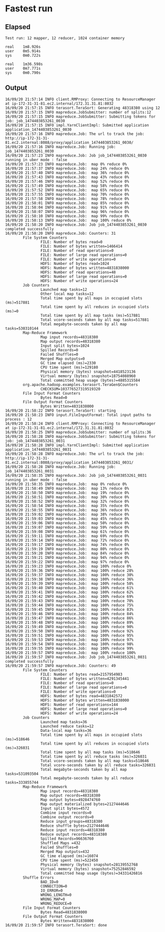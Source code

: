 # Fastest run
## Elapsed
	Test run: 12 mapper, 12 reducer, 1024 container memory

	real    1m8.926s
	user    0m5.914s
	sys     0m0.722s
	
	real    1m36.598s
	user    0m7.771s
	sys     0m0.790s

## Output
	16/09/20 21:57:14 INFO client.RMProxy: Connecting to ResourceManager at ip-172-31-31-81.ec2.internal/172.31.31.81:8032
	16/09/20 21:57:15 INFO terasort.TeraSort: Generating 48318380 using 12
	16/09/20 21:57:15 INFO mapreduce.JobSubmitter: number of splits:12
	16/09/20 21:57:15 INFO mapreduce.JobSubmitter: Submitting tokens for job: job_1474403853261_0030
	16/09/20 21:57:15 INFO impl.YarnClientImpl: Submitted application application_1474403853261_0030
	16/09/20 21:57:16 INFO mapreduce.Job: The url to track the job: http://ip-172-31-31-81.ec2.internal:8088/proxy/application_1474403853261_0030/
	16/09/20 21:57:16 INFO mapreduce.Job: Running job: job_1474403853261_0030
	16/09/20 21:57:23 INFO mapreduce.Job: Job job_1474403853261_0030 running in uber mode : false
	16/09/20 21:57:23 INFO mapreduce.Job:  map 0% reduce 0%
	16/09/20 21:57:37 INFO mapreduce.Job:  map 24% reduce 0%
	16/09/20 21:57:40 INFO mapreduce.Job:  map 36% reduce 0%
	16/09/20 21:57:43 INFO mapreduce.Job:  map 43% reduce 0%
	16/09/20 21:57:46 INFO mapreduce.Job:  map 52% reduce 0%
	16/09/20 21:57:49 INFO mapreduce.Job:  map 58% reduce 0%
	16/09/20 21:57:52 INFO mapreduce.Job:  map 65% reduce 0%
	16/09/20 21:57:55 INFO mapreduce.Job:  map 70% reduce 0%
	16/09/20 21:57:58 INFO mapreduce.Job:  map 78% reduce 0%
	16/09/20 21:58:01 INFO mapreduce.Job:  map 85% reduce 0%
	16/09/20 21:58:04 INFO mapreduce.Job:  map 91% reduce 0%
	16/09/20 21:58:07 INFO mapreduce.Job:  map 96% reduce 0%
	16/09/20 21:58:10 INFO mapreduce.Job:  map 99% reduce 0%
	16/09/20 21:58:13 INFO mapreduce.Job:  map 100% reduce 0%
	16/09/20 21:58:20 INFO mapreduce.Job: Job job_1474403853261_0030 completed successfully
	16/09/20 21:58:20 INFO mapreduce.Job: Counters: 31
	        File System Counters
	                FILE: Number of bytes read=0
	                FILE: Number of bytes written=1466414
	                FILE: Number of read operations=0
	                FILE: Number of large read operations=0
	                FILE: Number of write operations=0
	                HDFS: Number of bytes read=1024
	                HDFS: Number of bytes written=4831838000
	                HDFS: Number of read operations=48
	                HDFS: Number of large read operations=0
	                HDFS: Number of write operations=24
	        Job Counters
	                Launched map tasks=12
	                Other local map tasks=12
	                Total time spent by all maps in occupied slots (ms)=517881
	                Total time spent by all reduces in occupied slots (ms)=0
	                Total time spent by all map tasks (ms)=517881
	                Total vcore-seconds taken by all map tasks=517881
	                Total megabyte-seconds taken by all map tasks=530310144
	        Map-Reduce Framework
	                Map input records=48318380
	                Map output records=48318380
	                Input split bytes=1024
	                Spilled Records=0
	                Failed Shuffles=0
	                Merged Map outputs=0
	                GC time elapsed (ms)=2330
	                CPU time spent (ms)=129180
	                Physical memory (bytes) snapshot=4418523136
	                Virtual memory (bytes) snapshot=18754088960
	                Total committed heap usage (bytes)=4885315584
	        org.apache.hadoop.examples.terasort.TeraGen$Counters
	                CHECKSUM=103776527319519320
	        File Input Format Counters
	                Bytes Read=0
	        File Output Format Counters
	                Bytes Written=4831838000
	16/09/20 21:58:22 INFO terasort.TeraSort: starting
	16/09/20 21:58:23 INFO input.FileInputFormat: Total input paths to process : 12
	16/09/20 21:58:24 INFO client.RMProxy: Connecting to ResourceManager at ip-172-31-31-81.ec2.internal/172.31.31.81:8032
	16/09/20 21:58:25 INFO mapreduce.JobSubmitter: number of splits:36
	16/09/20 21:58:28 INFO mapreduce.JobSubmitter: Submitting tokens for job: job_1474403853261_0031
	16/09/20 21:58:28 INFO impl.YarnClientImpl: Submitted application application_1474403853261_0031
	16/09/20 21:58:28 INFO mapreduce.Job: The url to track the job: http://ip-172-31-31-81.ec2.internal:8088/proxy/application_1474403853261_0031/
	16/09/20 21:58:28 INFO mapreduce.Job: Running job: job_1474403853261_0031
	16/09/20 21:58:35 INFO mapreduce.Job: Job job_1474403853261_0031 running in uber mode : false
	16/09/20 21:58:35 INFO mapreduce.Job:  map 0% reduce 0%
	16/09/20 21:58:49 INFO mapreduce.Job:  map 13% reduce 0%
	16/09/20 21:58:50 INFO mapreduce.Job:  map 19% reduce 0%
	16/09/20 21:58:51 INFO mapreduce.Job:  map 30% reduce 0%
	16/09/20 21:58:52 INFO mapreduce.Job:  map 32% reduce 0%
	16/09/20 21:58:54 INFO mapreduce.Job:  map 35% reduce 0%
	16/09/20 21:58:55 INFO mapreduce.Job:  map 36% reduce 0%
	16/09/20 21:59:02 INFO mapreduce.Job:  map 38% reduce 0%
	16/09/20 21:59:03 INFO mapreduce.Job:  map 45% reduce 0%
	16/09/20 21:59:06 INFO mapreduce.Job:  map 50% reduce 0%
	16/09/20 21:59:07 INFO mapreduce.Job:  map 59% reduce 0%
	16/09/20 21:59:08 INFO mapreduce.Job:  map 61% reduce 0%
	16/09/20 21:59:11 INFO mapreduce.Job:  map 69% reduce 0%
	16/09/20 21:59:14 INFO mapreduce.Job:  map 72% reduce 0%
	16/09/20 21:59:17 INFO mapreduce.Job:  map 74% reduce 0%
	16/09/20 21:59:19 INFO mapreduce.Job:  map 80% reduce 0%
	16/09/20 21:59:20 INFO mapreduce.Job:  map 84% reduce 0%
	16/09/20 21:59:21 INFO mapreduce.Job:  map 94% reduce 0%
	16/09/20 21:59:22 INFO mapreduce.Job:  map 97% reduce 0%
	16/09/20 21:59:23 INFO mapreduce.Job:  map 100% reduce 0%
	16/09/20 21:59:36 INFO mapreduce.Job:  map 100% reduce 28%
	16/09/20 21:59:37 INFO mapreduce.Job:  map 100% reduce 30%
	16/09/20 21:59:38 INFO mapreduce.Job:  map 100% reduce 36%
	16/09/20 21:59:39 INFO mapreduce.Job:  map 100% reduce 58%
	16/09/20 21:59:40 INFO mapreduce.Job:  map 100% reduce 61%
	16/09/20 21:59:41 INFO mapreduce.Job:  map 100% reduce 62%
	16/09/20 21:59:42 INFO mapreduce.Job:  map 100% reduce 69%
	16/09/20 21:59:43 INFO mapreduce.Job:  map 100% reduce 70%
	16/09/20 21:59:44 INFO mapreduce.Job:  map 100% reduce 75%
	16/09/20 21:59:45 INFO mapreduce.Job:  map 100% reduce 83%
	16/09/20 21:59:46 INFO mapreduce.Job:  map 100% reduce 84%
	16/09/20 21:59:47 INFO mapreduce.Job:  map 100% reduce 86%
	16/09/20 21:59:48 INFO mapreduce.Job:  map 100% reduce 89%
	16/09/20 21:59:49 INFO mapreduce.Job:  map 100% reduce 90%
	16/09/20 21:59:50 INFO mapreduce.Job:  map 100% reduce 92%
	16/09/20 21:59:51 INFO mapreduce.Job:  map 100% reduce 95%
	16/09/20 21:59:53 INFO mapreduce.Job:  map 100% reduce 97%
	16/09/20 21:59:54 INFO mapreduce.Job:  map 100% reduce 98%
	16/09/20 21:59:55 INFO mapreduce.Job:  map 100% reduce 99%
	16/09/20 21:59:57 INFO mapreduce.Job:  map 100% reduce 100%
	16/09/20 21:59:57 INFO mapreduce.Job: Job job_1474403853261_0031 completed successfully
	16/09/20 21:59:57 INFO mapreduce.Job: Counters: 49
	        File System Counters
	                FILE: Number of bytes read=2157954983
	                FILE: Number of bytes written=4291345441
	                FILE: Number of read operations=0
	                FILE: Number of large read operations=0
	                FILE: Number of write operations=0
	                HDFS: Number of bytes read=4831842572
	                HDFS: Number of bytes written=4831838000
	                HDFS: Number of read operations=144
	                HDFS: Number of large read operations=0
	                HDFS: Number of write operations=24
	        Job Counters
	                Launched map tasks=36
	                Launched reduce tasks=12
	                Data-local map tasks=36
	                Total time spent by all maps in occupied slots (ms)=518646
	                Total time spent by all reduces in occupied slots (ms)=326031
	                Total time spent by all map tasks (ms)=518646
	                Total time spent by all reduce tasks (ms)=326031
	                Total vcore-seconds taken by all map tasks=518646
	                Total vcore-seconds taken by all reduce tasks=326031
	                Total megabyte-seconds taken by all map tasks=531093504
	                Total megabyte-seconds taken by all reduce tasks=333855744
	        Map-Reduce Framework
	                Map input records=48318380
	                Map output records=48318380
	                Map output bytes=4928474760
	                Map output materialized bytes=2127444646
	                Input split bytes=4572
	                Combine input records=0
	                Combine output records=0
	                Reduce input groups=48318380
	                Reduce shuffle bytes=2127444646
	                Reduce input records=48318380
	                Reduce output records=48318380
	                Spilled Records=96636760
	                Shuffled Maps =432
	                Failed Shuffles=0
	                Merged Map outputs=432
	                GC time elapsed (ms)=16074
	                CPU time spent (ms)=522450
	                Physical memory (bytes) snapshot=28139552768
	                Virtual memory (bytes) snapshot=75252846592
	                Total committed heap usage (bytes)=34331426816
	        Shuffle Errors
	                BAD_ID=0
	                CONNECTION=0
	                IO_ERROR=0
	                WRONG_LENGTH=0
	                WRONG_MAP=0
	                WRONG_REDUCE=0
	        File Input Format Counters
	                Bytes Read=4831838000
	        File Output Format Counters
	                Bytes Written=4831838000
	16/09/20 21:59:57 INFO terasort.TeraSort: done
